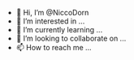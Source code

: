 - 👋 Hi, I’m @NiccoDorn
- 👀 I’m interested in ...
- 🌱 I’m currently learning ...
- 💞️ I’m looking to collaborate on ...
- 📫 How to reach me ...

<!---
NiccoDorn/NiccoDorn is a ✨ special ✨ repository because its `README.md` (this file) appears on your GitHub profile.
You can click the Preview link to take a look at your changes.
--->
